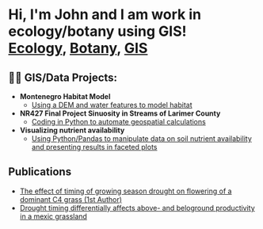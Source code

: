 <h1>Hi, I'm John and I am work in ecology/botany using GIS! <br/><a href="https://github.com/joshmadakor1">Ecology</a>, <a href="https://www.linkedin.com/in/joshmadakor/">Botany</a>, <a href="https://www.youtube.com/c/joshmadakor">GIS</a></h1>

<h2>👨‍💻 GIS/Data Projects:</h2>

- <b>Montenegro Habitat Model</b>
  - [Using a DEM and water features to model habitat](https://github.com/JohnDDietrich/GISMontenegro)
- <b>NR427 Final Project Sinuosity in Streams of Larimer County</b>
  - [Coding in Python to automate geospatial calculations](https://github.com/joshmadakor1/4chan-Image-Analysis-Middleware-C964)
- <b>Visualizing nutrient availability</b>
  - [Using Python/Pandas to manipulate data on soil nutrient availability and presenting results in faceted plots](https://github.com/joshmadakor1/Sentinel-Lab)
 

<h2>Publications</h2>

- [The effect of timing of growing season drought on flowering of a dominant C4 grass (1st Author)](https://link.springer.com/article/10.1007/s00442-016-3579-4)
- [Drought timing differentially affects above- and beloground productivity in a mexic grassland](https://link.springer.com/article/10.1007/s11258-016-0690-x)


[twitter]: https://twitter.com/joshmadakor
[youtube]: https://www.youtube.com/c/joshmadakor
[instagram]: https://www.instagram.com/joshmadakor/
[linkedin]: https://linkedin.com/in/joshmadakor

<!--
**joshmadakor1/joshmadakor1** is a ✨ _special_ ✨ repository because its `README.md` (this file) appears on your GitHub profile.

Here are some ideas to get you started:

- 🔭 I’m currently working on ...
- 🌱 I’m currently learning ...
- 👯 I’m looking to collaborate on ...
- 🤔 I’m looking for help with ...
- 💬 Ask me about ...
- 📫 How to reach me: ...
- 😄 Pronouns: ...
- ⚡ Fun fact: ...
-->
